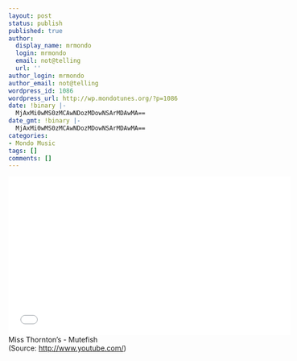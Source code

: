 ```yaml
---
layout: post
status: publish
published: true
author:
  display_name: mrmondo
  login: mrmondo
  email: not@telling
  url: ''
author_login: mrmondo
author_email: not@telling
wordpress_id: 1086
wordpress_url: http://wp.mondotunes.org/?p=1086
date: !binary |-
  MjAxMi0wMS0zMCAwNDozMDowNSArMDAwMA==
date_gmt: !binary |-
  MjAxMi0wMS0zMCAwNDozMDowNSArMDAwMA==
categories:
- Mondo Music
tags: []
comments: []
---
```

<iframe width="560" height="315" src="//www.youtube.com/embed/pm15PfSDyS8" frameborder="0"> </iframe>
Miss Thornton&#8217;s - Mutefish
<div class="attribution">(<span>Source:</span> <a href="http://www.youtube.com/">http://www.youtube.com/</a>)</div>
